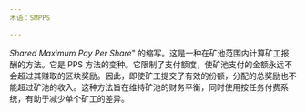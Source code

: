 ```yaml
---
术语：SMPPS

---
```

*Shared Maximum Pay Per Share*" 的缩写。这是一种在矿池范围内计算矿工报酬的方法。它是 PPS 方法的变种。它限制了支付额度，使矿池支付的金额永远不会超过其赚取的区块奖励。因此，即使矿工提交了有效的份额，分配的总奖励也不能超过矿池的收入。这种方法旨在维持矿池的财务平衡，同时使用按任务付费系统，有助于减少单个矿工的差异。